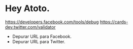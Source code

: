 # Hey Atoto.

https://developers.facebook.com/tools/debug
https://cards-dev.twitter.com/validator

* Depurar URL para Facebook.
* Depurar URL para Twitter.
